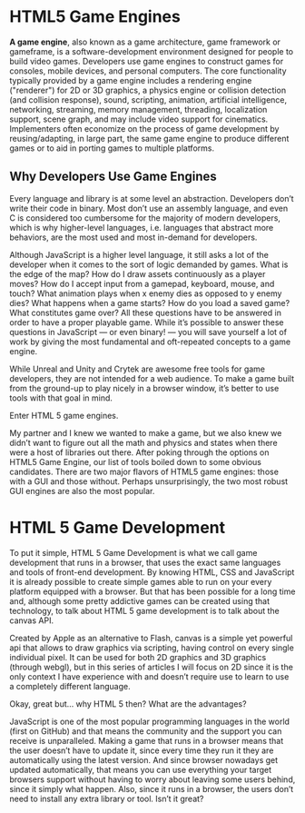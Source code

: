 # HTML5 Game Engines

**A game engine**, also known as a game architecture, game framework or gameframe, is a software-development environment designed for people to build video games. Developers use game engines to construct games for consoles, mobile devices, and personal computers. The core functionality typically provided by a game engine includes a rendering engine ("renderer") for 2D or 3D graphics, a physics engine or collision detection (and collision response), sound, scripting, animation, artificial intelligence, networking, streaming, memory management, threading, localization support, scene graph, and may include video support for cinematics. Implementers often economize on the process of game development by reusing/adapting, in large part, the same game engine to produce different games or to aid in porting games to multiple platforms.

## Why Developers Use Game Engines

Every language and library is at some level an abstraction. Developers don’t write their code in binary. Most don’t use an assembly language, and even C is considered too cumbersome for the majority of modern developers, which is why higher-level languages, i.e. languages that abstract more behaviors, are the most used and most in-demand for developers.

Although JavaScript is a higher level language, it still asks a lot of the developer when it comes to the sort of logic demanded by games. What is the edge of the map? How do I draw assets continuously as a player moves? How do I accept input from a gamepad, keyboard, mouse, and touch? What animation plays when x enemy dies as opposed to y enemy dies? What happens when a game starts? How do you load a saved game? What constitutes game over? All these questions have to be answered in order to have a proper playable game. While it’s possible to answer these questions in JavaScript — or even binary! — you will save yourself a lot of work by giving the most fundamental and oft-repeated concepts to a game engine.

While Unreal and Unity and Crytek are awesome free tools for game developers, they are not intended for a web audience. To make a game built from the ground-up to play nicely in a browser window, it’s better to use tools with that goal in mind.

Enter HTML 5 game engines.

My partner and I knew we wanted to make a game, but we also knew we didn’t want to figure out all the math and physics and states when there were a host of libraries out there. After poking through the options on HTML5 Game Engine, our list of tools boiled down to some obvious candidates.
There are two major flavors of HTML5 game engines: those with a GUI and those without. Perhaps unsurprisingly, the two most robust GUI engines are also the most popular. 

# HTML 5 Game Development

To put it simple, HTML 5 Game Development is what we call game development that runs in a browser, that uses the exact same languages and tools of front-end development. By knowing HTML, CSS and JavaScript it is already possible to create simple games able to run on your every platform equipped with a browser. But that has been possible for a long time and, although some pretty addictive games can be created using that technology, to talk about HTML 5 game development is to talk about the canvas API.

Created by Apple as an alternative to Flash, canvas is a simple yet powerful api that allows to draw graphics via scripting, having control on every single individual pixel. It can be used for both 2D graphics and 3D graphics (through webgl), but in this series of articles I will focus on 2D since it is the only context I have experience with and doesn’t require use to learn to use a completely different language.

Okay, great but… why HTML 5 then? What are the advantages?

JavaScript is one of the most popular programming languages in the world (first on GitHub) and that means the community and the support you can receive is unparalleled.
Making a game that runs in a browser means that the user doesn’t have to update it, since every time they run it they are automatically using the latest version.
And since browser nowadays get updated automatically, that means you can use everything your target browsers support without having to worry about leaving some users behind, since it simply what happen.
Also, since it runs in a browser, the users don’t need to install any extra library or tool. Isn’t it great?


